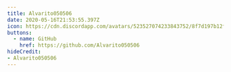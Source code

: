 ```yaml
---
title: Alvarito050506
date: 2020-05-16T21:53:55.397Z
icon: https://cdn.discordapp.com/avatars/523527074233843752/8f7d197b12ff0ef6ca169745f8cb0c35.png
buttons:
  - name: GitHub
    href: https://github.com/Alvarito050506
hideCredit:
- Alvarito050506
---
```

